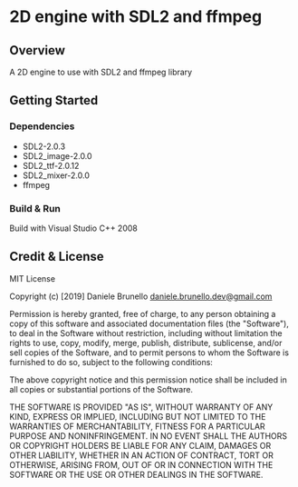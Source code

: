 # 2D engine with SDL2 and ffmpeg

## Overview

A 2D engine to use with SDL2 and ffmpeg library

## Getting Started

### Dependencies

- SDL2-2.0.3
- SDL2_image-2.0.0
- SDL2_ttf-2.0.12
- SDL2_mixer-2.0.0
- ffmpeg

### Build & Run

Build with Visual Studio C++ 2008


## Credit & License 

MIT License

Copyright (c) [2019] Daniele Brunello daniele.brunello.dev@gmail.com

Permission is hereby granted, free of charge, to any person obtaining a copy
of this software and associated documentation files (the "Software"), to deal
in the Software without restriction, including without limitation the rights
to use, copy, modify, merge, publish, distribute, sublicense, and/or sell
copies of the Software, and to permit persons to whom the Software is
furnished to do so, subject to the following conditions:

The above copyright notice and this permission notice shall be included in all
copies or substantial portions of the Software.

THE SOFTWARE IS PROVIDED "AS IS", WITHOUT WARRANTY OF ANY KIND, EXPRESS OR
IMPLIED, INCLUDING BUT NOT LIMITED TO THE WARRANTIES OF MERCHANTABILITY,
FITNESS FOR A PARTICULAR PURPOSE AND NONINFRINGEMENT. IN NO EVENT SHALL THE
AUTHORS OR COPYRIGHT HOLDERS BE LIABLE FOR ANY CLAIM, DAMAGES OR OTHER
LIABILITY, WHETHER IN AN ACTION OF CONTRACT, TORT OR OTHERWISE, ARISING FROM,
OUT OF OR IN CONNECTION WITH THE SOFTWARE OR THE USE OR OTHER DEALINGS IN THE
SOFTWARE.




